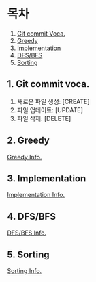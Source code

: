 # 목차

1. [Git commit Voca.](#1-git-commit-voca)
2. [Greedy](#2-Greedy)
3. [Implementation](#3-Implementation)
4. [DFS/BFS](#4-dfsbfs)
5. [Sorting](#5-sorting)

## 1. Git commit voca. 

1. 새로운 파일 생성: [CREATE]<br>
2. 파일 업데이트: [UPDATE]<br>
3. 파일 삭제: [DELETE]<br>


## 2. Greedy

[Greedy Info.](./Greedy/README.md)<br>


## 3. Implementation

[Implementation Info.](./Implementation/README.md)<br>


## 4. DFS/BFS

[DFS/BFS Info.](./DFS_BFS/README.md)<br>


## 5. Sorting

[Sorting Info.](./Sorting/README.md)<br>
